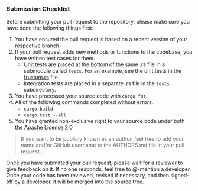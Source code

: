 ### Submission Checklist

Before submitting your pull request to the repository, please make sure you have
done the following things first:

1. You have ensured the pull request is based on a recent version of your
   respective branch.
2. If your pull request adds new methods or functions to the codebase, you have
   written test cases for them.
   * Unit tests are placed at the bottom of the same .rs file in a submodule
     called `tests`. For an example, see the unit tests in the [frustum.rs][st]
     file.
   * Integration tests are placed in a separate .rs file in the `tests`
     subdirectory.
3. You have processed your source code with `cargo fmt`.
4. All of the following commands completed without errors.
   * `cargo build`
   * `cargo test --all`
5. You have granted non-exclusive right to your source code under both
   the [Apache License 2.0][la]

[la]: LICENSE
[st]: tests/frustum.rs

> If you want to be publicly known as an author, feel free to add your name
> and/or GitHub username to the AUTHORS.md file in your pull request.

Once you have submitted your pull request, please wait for a reviewer to give
feedback on it. If no one responds, feel free to @-mention a developer. Once
your code has been reviewed, revised if necessary, and then signed-off by a
developer, it will be merged into the source tree.